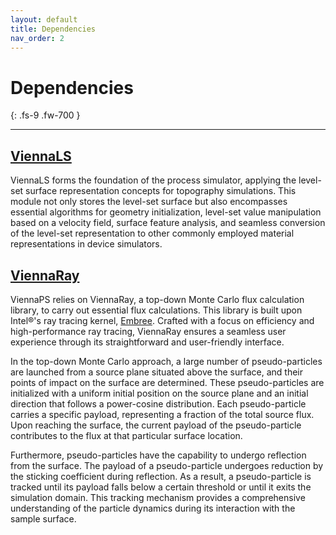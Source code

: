 ```yaml
---
layout: default
title: Dependencies
nav_order: 2
---
```


# Dependencies
{: .fs-9 .fw-700 }

---

## [ViennaLS](https://github.com/ViennaTools/ViennaLS)

ViennaLS forms the foundation of the process simulator, applying the level-set surface representation concepts for topography simulations. This module not only stores the level-set surface but also encompasses essential algorithms for geometry initialization, level-set value manipulation based on a velocity field, surface feature analysis, and seamless conversion of the level-set representation to other commonly employed material representations in device simulators.

## [ViennaRay](https://github.com/ViennaTools/ViennaRay)

ViennaPS relies on ViennaRay, a top-down Monte Carlo flux calculation library, to carry out essential flux calculations. This library is built upon Intel®'s ray tracing kernel, [Embree](https://www.embree.org/).
Crafted with a focus on efficiency and high-performance ray tracing, ViennaRay ensures a seamless user experience through its straightforward and user-friendly interface.

In the top-down Monte Carlo approach, a large number of pseudo-particles are launched from a source plane situated above the surface, and their points of impact on the surface are determined.
These pseudo-particles are initialized with a uniform initial position on the source plane and an initial direction that follows a power-cosine distribution. Each pseudo-particle carries a specific payload, representing a fraction of the total source flux. Upon reaching the surface, the current payload of the pseudo-particle contributes to the flux at that particular surface location.

Furthermore, pseudo-particles have the capability to undergo reflection from the surface. The payload of a pseudo-particle undergoes reduction by the sticking coefficient during reflection. As a result, a pseudo-particle is tracked until its payload falls below a certain threshold or until it exits the simulation domain. This tracking mechanism provides a comprehensive understanding of the particle dynamics during its interaction with the sample surface.
